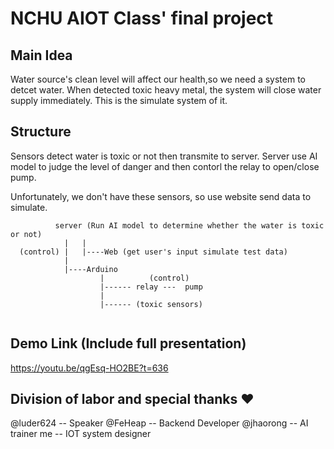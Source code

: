 # NCHU AIOT Class' final project  

## Main Idea

Water source's clean level will affect our health,so we need a system to detcet water. When detected toxic heavy metal, the system will close water supply immediately. This is the simulate system of it.

## Structure

Sensors detect water is toxic or not then transmite to server.
Server use AI model to judge the level of danger and then contorl the relay to open/close pump.

Unfortunately, we don't have these sensors, so use website send data to simulate.

```code
          server (Run AI model to determine whether the water is toxic or not)
            |   |
  (control) |   |----Web (get user's input simulate test data)
            |
            |----Arduino
                    |          (control)
                    |------ relay ---  pump  
                    |          
                    |------ (toxic sensors) 
                        
```

## Demo Link (Include full presentation)

<https://youtu.be/qgEsq-HO2BE?t=636>

## Division of labor and special thanks ❤️

@luder624 -- Speaker
@FeHeap -- Backend Developer
@jhaorong -- AI trainer
me -- IOT system designer
